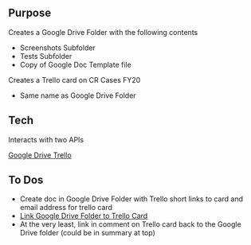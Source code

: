 ## Purpose

Creates a Google Drive Folder with the following contents

* Screenshots Subfolder
* Tests Subfolder
* Copy of Google Doc Template file

Creates a Trello card on CR Cases FY20 

* Same name as Google Drive Folder

## Tech

Interacts with two APIs 

[Google Drive ](https://developers.google.com/drive/api/v3/about-sdk)
[Trello](https://developers.trello.com/reference/)

## To Dos

* Create doc in Google Drive Folder with Trello short links to card and email address for trello card
* [Link Google Drive Folder to Trello Card](https://trello.com/power-ups/55a5d916446f517774210006/google-drive)
* At the very least, link in comment on Trello card back to the Google Drive folder (could be in summary at top)